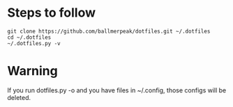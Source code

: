 # Steps to follow
    git clone https://github.com/ballmerpeak/dotfiles.git ~/.dotfiles
    cd ~/.dotfiles
    ~/.dotfiles.py -v

# Warning
If you run dotfiles.py -o and you have files in ~/.config, those configs will be deleted.
